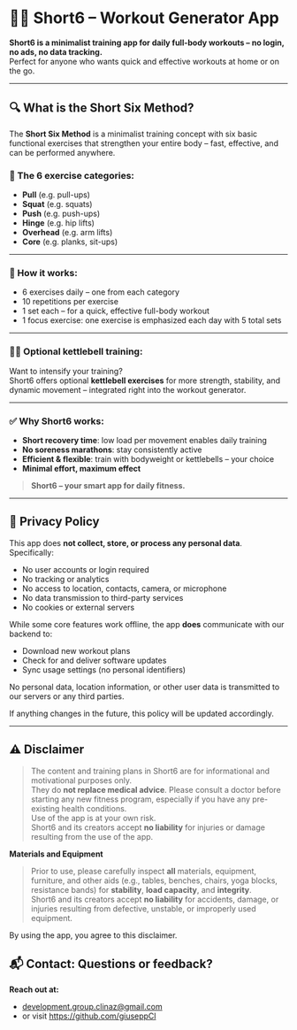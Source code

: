 # 🏋️‍♂️ Short6 – Workout Generator App

**Short6 is a minimalist training app for daily full-body workouts – no login, no ads, no data tracking.**  
Perfect for anyone who wants quick and effective workouts at home or on the go.

---

## 🔍 What is the Short Six Method?

The **Short Six Method** is a minimalist training concept with six basic functional exercises that strengthen your entire body – fast, effective, and can be performed anywhere.

### 💪 The 6 exercise categories:
- **Pull** (e.g. pull-ups)
- **Squat** (e.g. squats)
- **Push** (e.g. push-ups)
- **Hinge** (e.g. hip lifts)
- **Overhead** (e.g. arm lifts)
- **Core** (e.g. planks, sit-ups)

---

### 🧠 How it works:
- 6 exercises daily – one from each category
- 10 repetitions per exercise
- 1 set each – for a quick, effective full-body workout
- 1 focus exercise: one exercise is emphasized each day with 5 total sets

---

### 🏋️‍♀️ Optional kettlebell training:
Want to intensify your training?  
Short6 offers optional **kettlebell exercises** for more strength, stability, and dynamic movement – integrated right into the workout generator.

---

### ✅ Why Short6 works:
- **Short recovery time**: low load per movement enables daily training
- **No soreness marathons**: stay consistently active
- **Efficient & flexible**: train with bodyweight or kettlebells – your choice
- **Minimal effort, maximum effect**

> **Short6 – your smart app for daily fitness.**

---

## 📄 Privacy Policy

This app does **not collect, store, or process any personal data**.  
Specifically:

- No user accounts or login required
- No tracking or analytics
- No access to location, contacts, camera, or microphone
- No data transmission to third-party services
- No cookies or external servers

While some core features work offline, the app **does** communicate with our backend to:
- Download new workout plans
- Check for and deliver software updates
- Sync usage settings (no personal identifiers)

No personal data, location information, or other user data is transmitted to our servers or any third parties.

If anything changes in the future, this policy will be updated accordingly.

---

## ⚠️ Disclaimer

> The content and training plans in Short6 are for informational and motivational purposes only.  
> They do **not replace medical advice**. Please consult a doctor before starting any new fitness program, especially if you have any pre-existing health conditions.  
> Use of the app is at your own risk.  
> Short6 and its creators accept **no liability** for injuries or damage resulting from the use of the app.

**Materials and Equipment**
> Prior to use, please carefully inspect **all** materials, equipment, furniture, and other aids (e.g., tables, benches, chairs, yoga blocks, resistance bands) for **stability**, **load capacity**, and **integrity**.  
> Short6 and its creators accept **no liability** for accidents, damage, or injuries resulting from defective, unstable, or improperly used equipment.

By using the app, you agree to this disclaimer.

## 📬 Contact: Questions or feedback?

**Reach out at:**
- development.group.clinaz@gmail.com
- or visit https://github.com/giuseppCl